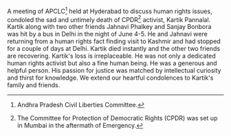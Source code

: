 A meeting of APCLC[^apclc] held at Hyderabad
to discuss human rights issues, condoled
the sad and untimely death of CPDR[^cpdr] activist,
Kartik Pannalal. Kartik along with two other
friends Jahnavi Phalkey and Sanjay Bonbora
was hit by a bus in Delhi in the night of
June 4-5. He and Jahnavi were returning
from a human rights fact finding visit to
Kashmir and had stopped for a couple of
days at Delhi. Kartik died instantly and the
other two friends are recovering. Kartik's
loss is irreplaceable. He was not only a
dedicated human rights activist but also a
fine human being. He was a generous and
helpful person. His passion for justice was
matched by intellectual curiosity and thirst
for knowledge. We extend our heartful
condolences to Kartik's family and friends.

[^apclc]: Andhra Pradesh Civil Liberties Committee.

[^cpdr]: The Committee for Protection of Democratic Rights (CPDR) was set up in Mumbai in the aftermath of Emergency.

